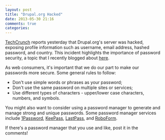 ```yaml
---
layout: post
title: "Drupal.org Hacked"
date: 2013-05-30 21:16
comments: true
categories: 
---
```


<a href="http://techcrunch.com/2013/05/29/drupal-org-hacked-user-details-exposed-and-reset/">TechCrunch</a> reports yesterday that Drupal.org's server was hacked, exposing profile information such as username, email address, hashed password, and country. This incident highlights the importance of password security, a topic that I recently blogged about <a href="http://christinachang.github.io/blog/2013/05/28/pass-the-salt-securing-passwords-with-salting-and-hashing/">here</a>.

As web consumers, it's important that we do our part to make our passwords more secure. Some general rules to follow:<br>
- Don't use simple words or phrases as your password;<br>
- Don't use the same password on multiple sites or services;<br>
- Use different types of characters - upper/lower case characters, numbers, and symbols.<br>

You might also want to consider using a password manager to generate and manage strong and unique passwords. Some password manager services include <a href="http://agilebits.com/onepassword">1Password</a>, <a href="http://keepass.info">KeePass</a>, <a href="http://lastpass.com">LastPass</a>, and <a href="http://www.roboform.com">RoboForm</a>.

If there's a password manager that you use and like, post it in the comments!